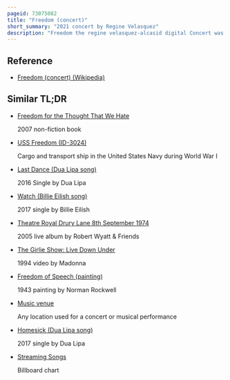 ```yaml
---
pageid: 73075082
title: "Freedom (concert)"
short_summary: "2021 concert by Regine Velasquez"
description: "Freedom the regine velasquez-alcasid digital Concert was a Livestream of the Filipino recording artist Regine Velasquez. The concert was produced and broadcast by ABS-CBN Events through four live streaming platforms at 8:00 p. M. Philippine Standard Time on February 28, 2021. The Concert's Premise was 'Freedom of singing', stemming from Velasquez's Desire to cover Songs from several Music Genres and create a live Experience on a Stream for her Fans longing for a Sense of human Connection. The Set List included Renditions of Songs from Artists such as Elton John, Chris Isaak, George Michael, Sara Bareilles, Dua Lipa, and Billie Eilish. Bamboo Mañalac performed as a special Guest."
---
```


## Reference

- [Freedom (concert) (Wikipedia)](https://en.wikipedia.org/?curid=73075082)

## Similar TL;DR

- [Freedom for the Thought That We Hate](/tldr/en/freedom-for-the-thought-that-we-hate)

  2007 non-fiction book

- [USS Freedom (ID-3024)](/tldr/en/uss-freedom-id-3024)

  Cargo and transport ship in the United States Navy during World War I

- [Last Dance (Dua Lipa song)](/tldr/en/last-dance-dua-lipa-song)

  2016 Single by Dua Lipa

- [Watch (Billie Eilish song)](/tldr/en/watch-billie-eilish-song)

  2017 single by Billie Eilish

- [Theatre Royal Drury Lane 8th September 1974](/tldr/en/theatre-royal-drury-lane-8th-september-1974)

  2005 live album by Robert Wyatt & Friends

- [The Girlie Show: Live Down Under](/tldr/en/the-girlie-show-live-down-under)

  1994 video by Madonna

- [Freedom of Speech (painting)](/tldr/en/freedom-of-speech-painting)

  1943 painting by Norman Rockwell

- [Music venue](/tldr/en/music-venue)

  Any location used for a concert or musical performance

- [Homesick (Dua Lipa song)](/tldr/en/homesick-dua-lipa-song)

  2017 single by Dua Lipa

- [Streaming Songs](/tldr/en/streaming-songs)

  Billboard chart
